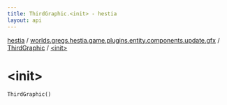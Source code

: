 ```yaml
---
title: ThirdGraphic.<init> - hestia
layout: api
---
```


<div class='api-docs-breadcrumbs'><a href="../../index.html">hestia</a> / <a href="../index.html">worlds.gregs.hestia.game.plugins.entity.components.update.gfx</a> / <a href="index.html">ThirdGraphic</a> / <a href="./-init-.html">&lt;init&gt;</a></div>

# &lt;init&gt;

<div class="signature"><code><span class="identifier">ThirdGraphic</span><span class="symbol">(</span><span class="symbol">)</span></code></div>
